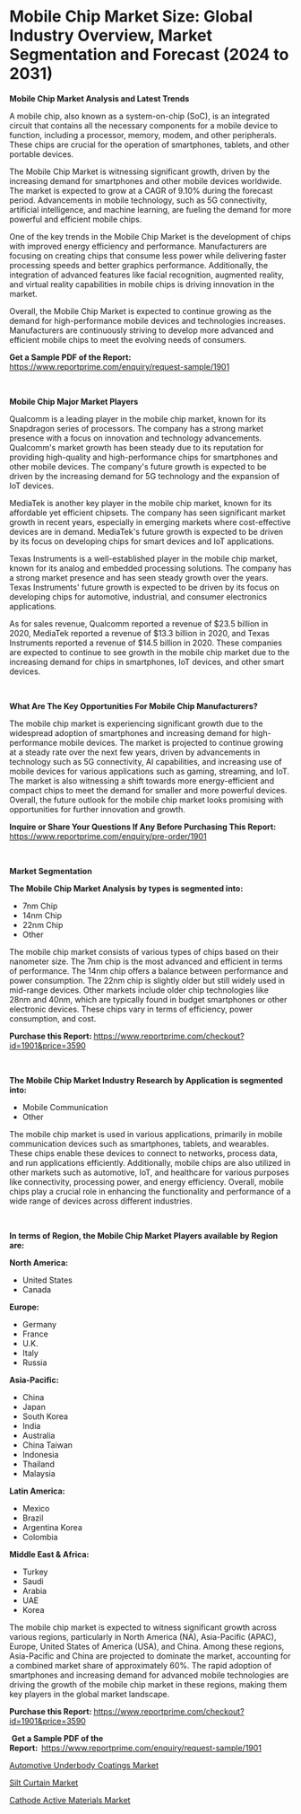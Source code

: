 <p><h1>Mobile Chip Market Size: Global Industry Overview, Market Segmentation and Forecast (2024 to 2031)</h1></p><p><strong>Mobile Chip Market Analysis and Latest Trends</strong></p>
<p><p>A mobile chip, also known as a system-on-chip (SoC), is an integrated circuit that contains all the necessary components for a mobile device to function, including a processor, memory, modem, and other peripherals. These chips are crucial for the operation of smartphones, tablets, and other portable devices.</p><p>The Mobile Chip Market is witnessing significant growth, driven by the increasing demand for smartphones and other mobile devices worldwide. The market is expected to grow at a CAGR of 9.10% during the forecast period. Advancements in mobile technology, such as 5G connectivity, artificial intelligence, and machine learning, are fueling the demand for more powerful and efficient mobile chips.</p><p>One of the key trends in the Mobile Chip Market is the development of chips with improved energy efficiency and performance. Manufacturers are focusing on creating chips that consume less power while delivering faster processing speeds and better graphics performance. Additionally, the integration of advanced features like facial recognition, augmented reality, and virtual reality capabilities in mobile chips is driving innovation in the market.</p><p>Overall, the Mobile Chip Market is expected to continue growing as the demand for high-performance mobile devices and technologies increases. Manufacturers are continuously striving to develop more advanced and efficient mobile chips to meet the evolving needs of consumers.</p></p>
<p><strong>Get a Sample PDF of the Report:&nbsp;</strong> <a href="https://www.reportprime.com/enquiry/request-sample/1901">https://www.reportprime.com/enquiry/request-sample/1901</a></p>
<p>&nbsp;</p>
<p><strong>Mobile Chip Major Market Players</strong></p>
<p><p>Qualcomm is a leading player in the mobile chip market, known for its Snapdragon series of processors. The company has a strong market presence with a focus on innovation and technology advancements. Qualcomm's market growth has been steady due to its reputation for providing high-quality and high-performance chips for smartphones and other mobile devices. The company's future growth is expected to be driven by the increasing demand for 5G technology and the expansion of IoT devices.</p><p>MediaTek is another key player in the mobile chip market, known for its affordable yet efficient chipsets. The company has seen significant market growth in recent years, especially in emerging markets where cost-effective devices are in demand. MediaTek's future growth is expected to be driven by its focus on developing chips for smart devices and IoT applications.</p><p>Texas Instruments is a well-established player in the mobile chip market, known for its analog and embedded processing solutions. The company has a strong market presence and has seen steady growth over the years. Texas Instruments' future growth is expected to be driven by its focus on developing chips for automotive, industrial, and consumer electronics applications.</p><p>As for sales revenue, Qualcomm reported a revenue of $23.5 billion in 2020, MediaTek reported a revenue of $13.3 billion in 2020, and Texas Instruments reported a revenue of $14.5 billion in 2020. These companies are expected to continue to see growth in the mobile chip market due to the increasing demand for chips in smartphones, IoT devices, and other smart devices.</p></p>
<p>&nbsp;</p>
<p><strong>What Are The Key Opportunities For Mobile Chip Manufacturers?</strong></p>
<p><p>The mobile chip market is experiencing significant growth due to the widespread adoption of smartphones and increasing demand for high-performance mobile devices. The market is projected to continue growing at a steady rate over the next few years, driven by advancements in technology such as 5G connectivity, AI capabilities, and increasing use of mobile devices for various applications such as gaming, streaming, and IoT. The market is also witnessing a shift towards more energy-efficient and compact chips to meet the demand for smaller and more powerful devices. Overall, the future outlook for the mobile chip market looks promising with opportunities for further innovation and growth.</p></p>
<p><strong>Inquire or Share Your Questions If Any Before Purchasing This Report:</strong> <a href="https://www.reportprime.com/enquiry/pre-order/1901">https://www.reportprime.com/enquiry/pre-order/1901</a></p>
<p>&nbsp;</p>
<p><strong>Market Segmentation</strong></p>
<p><strong>The Mobile Chip Market Analysis by types is segmented into:</strong></p>
<p><ul><li>7nm Chip</li><li>14nm Chip</li><li>22nm Chip</li><li>Other</li></ul></p>
<p><p>The mobile chip market consists of various types of chips based on their nanometer size. The 7nm chip is the most advanced and efficient in terms of performance. The 14nm chip offers a balance between performance and power consumption. The 22nm chip is slightly older but still widely used in mid-range devices. Other markets include older chip technologies like 28nm and 40nm, which are typically found in budget smartphones or other electronic devices. These chips vary in terms of efficiency, power consumption, and cost.</p></p>
<p><strong>Purchase this Report:&nbsp;</strong><a href="https://www.reportprime.com/checkout?id=1901&price=3590">https://www.reportprime.com/checkout?id=1901&price=3590</a></p>
<p>&nbsp;</p>
<p><strong>The Mobile Chip Market Industry Research by Application is segmented into:</strong></p>
<p><ul><li>Mobile Communication</li><li>Other</li></ul></p>
<p><p>The mobile chip market is used in various applications, primarily in mobile communication devices such as smartphones, tablets, and wearables. These chips enable these devices to connect to networks, process data, and run applications efficiently. Additionally, mobile chips are also utilized in other markets such as automotive, IoT, and healthcare for various purposes like connectivity, processing power, and energy efficiency. Overall, mobile chips play a crucial role in enhancing the functionality and performance of a wide range of devices across different industries.</p></p>
<p>&nbsp;</p>
<p><strong>In terms of Region, the Mobile Chip Market Players available by Region are:</strong></p>
<p>
    <p> <strong> North America: </strong>
        <ul>
            <li>United States</li>
            <li>Canada</li>
        </ul>
        </p> 
    <p> <strong> Europe: </strong>
        <ul>
            <li>Germany</li>
            <li>France</li>
            <li>U.K.</li>
            <li>Italy</li>
            <li>Russia</li>
        </ul>
        </p> 
    <p> <strong> Asia-Pacific: </strong>
        <ul>
            <li>China</li>
            <li>Japan</li>
            <li>South Korea</li>
            <li>India</li>
            <li>Australia</li>
            <li>China Taiwan</li>
            <li>Indonesia</li>
            <li>Thailand</li>
            <li>Malaysia</li>
        </ul>
        </p> 
    <p> <strong> Latin America: </strong>
        <ul>
            <li>Mexico</li>
            <li>Brazil</li>
            <li>Argentina Korea</li>
            <li>Colombia</li>
        </ul>
        </p> 
    <p> <strong> Middle East & Africa: </strong>
        <ul>
            <li>Turkey</li>
            <li>Saudi</li>
            <li>Arabia</li>
            <li>UAE</li>
            <li>Korea</li>
        </ul>
    </p>
    </p>
<p><p>The mobile chip market is expected to witness significant growth across various regions, particularly in North America (NA), Asia-Pacific (APAC), Europe, United States of America (USA), and China. Among these regions, Asia-Pacific and China are projected to dominate the market, accounting for a combined market share of approximately 60%. The rapid adoption of smartphones and increasing demand for advanced mobile technologies are driving the growth of the mobile chip market in these regions, making them key players in the global market landscape.</p></p>
<p><strong>Purchase this Report: </strong><a href="https://www.reportprime.com/checkout?id=1901&price=3590">https://www.reportprime.com/checkout?id=1901&price=3590</a></p>
<p>&nbsp;<strong>Get a Sample PDF of the Report:&nbsp;&nbsp;</strong><a href="https://www.reportprime.com/enquiry/request-sample/1901">https://www.reportprime.com/enquiry/request-sample/1901</a></p>
<p><strong></strong></p>
<p><p><a href="https://flame-sidecar-702.notion.site/Automotive-Underbody-Coatings-Market-Dynamics-2024-2031-Also-about-Its-Market-Trends-Projections--51a065308afa4ee6a255300e74e308f5">Automotive Underbody Coatings Market</a></p><p><a href="https://full-wildebeest-80b.notion.site/Silt-Curtain-Market-Size-Focuses-on-Market-Dynamics-In-Depth-Analysis-and-Future-Projections-of-its-f43e2696299c4098af2cd42457a44aaa">Silt Curtain Market</a></p><p><a href="https://pretty-mail-caf.notion.site/Cathode-Active-Materials-Market-Size-Share-Trends-Analysis-Report-By-Material-By-Type-By-End-us-42778e516b7c484f8e122bcab56f830f">Cathode Active Materials Market</a></p></p>